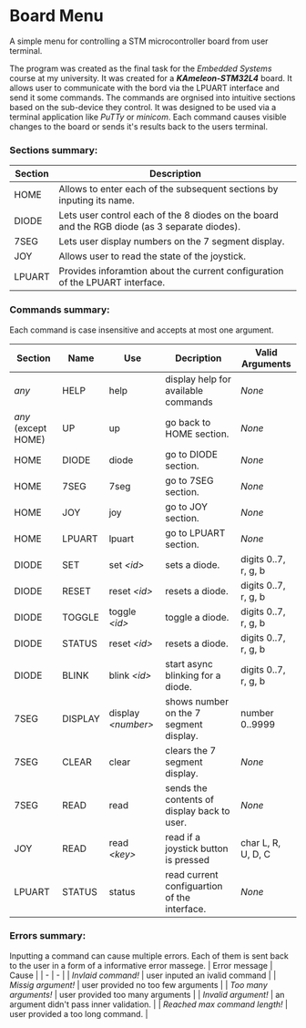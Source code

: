 # Board Menu
A simple menu for controlling a STM microcontroller board from user terminal.

The program was created as the final task for the *Embedded Systems* course at my university. It was created for a ***KAmeleon-STM32L4*** board. It allows user to communicate with the bord via the LPUART interface and send it some commands. The commands are orgnised into intuitive sections based on the sub-device they control. It was designed to be used via a terminal application like *PuTTy* or *minicom*. Each command causes visible changes to the board or sends it's results back to the users terminal.


### Sections summary:
| Section | Description |
| - | - |
| HOME | Allows to enter each of the subsequent sections by inputing its name.|
| DIODE | Lets user control each of the 8 diodes on the board and the RGB diode (as 3 separate diodes). |
| 7SEG | Lets user display numbers on the 7 segment display. |
| JOY |  Allows user to read the state of the joystick. |
| LPUART | Provides inforamtion about the current configuration of the LPUART interface. |

### Commands summary:
Each command is case insensitive and accepts at most one argument.

| Section | Name | Use | Decription | Valid Arguments |
| - | - | - | - | - |
| *any* | HELP | help | display help for available commands | *None* |
| *any* (except HOME) | UP | up | go back to HOME section. | *None* |
| HOME | DIODE | diode | go to DIODE section. | *None* |
| HOME | 7SEG | 7seg | go to 7SEG section. | *None* |
| HOME | JOY | joy | go to JOY section. | *None* |
| HOME | LPUART | lpuart | go to LPUART section. | *None* |
| DIODE | SET | set *\<id>* | sets a diode. | digits 0..7, r, g, b |
| DIODE | RESET | reset *\<id>* | resets a diode. | digits 0..7, r, g, b |
| DIODE | TOGGLE | toggle *\<id>* | toggle a diode. | digits 0..7, r, g, b |
| DIODE | STATUS | reset *\<id>* | resets a diode. | digits 0..7, r, g, b |
| DIODE | BLINK | blink *\<id>* | start async blinking for a diode. | digits 0..7, r, g, b |
| 7SEG | DISPLAY | display *\<number>* |  shows number on the 7 segment display.| number 0..9999 |
| 7SEG | CLEAR | clear | clears the 7 segment display. | *None* |
| 7SEG | READ | read | sends the contents of display back to user. | *None* |
| JOY | READ | read *\<key>* | read if a joystick button is pressed | char L, R, U, D, C |
| LPUART | STATUS | status | read current configuartion of the interface.| *None* |

### Errors summary:
Inputting a command can cause multiple errors. Each of them is sent back to the user in a form of a informative error massege.
| Error message | Cause |
| - | - |
| *Invlaid command!* | user inputed an ivalid command |
| *Missig argument!* | user provided no too few arguments |
| *Too many arguments!* | user provided too many arguments |
| *Invalid argument!* | an argument didn't pass inner validation. |
| *Reached max command length!* | user provided a too long command. |

